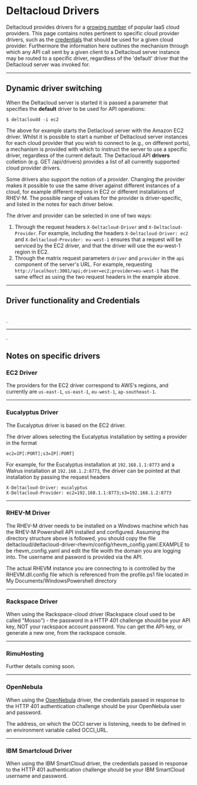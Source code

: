 # Deltacloud Drivers

Deltacloud provides drivers for a [growing number](drivers.html#providers) of popular
IaaS cloud providers. This page contains notes pertinent to specific cloud provider drivers, such
as the [credentials](drivers.html#credentials) that should be used for a given cloud provider.
Furthermore the information here outlines the mechanism through which any API call sent by a
given client to a Deltacloud server instance may be routed to a specific driver, regardless
of the 'default' driver that the Deltacloud server was invoked for.

------------------------------------------------

## Dynamic driver switching

When the Deltacloud server is started it is passed a parameter
that specifies the **default** driver to be used for API operations:

    $ deltacloudd -i ec2

The above for example starts the Detlacloud server with the Amazon EC2 driver. Whilst
it is possible to start a number of Deltacloud server instances for each cloud provider
that you wish to connect to (e.g., on different ports), a mechanism is provided with which
to instruct the server to use a specific driver, regardless of the current default. The
Deltacloud API **drivers** colletion (e.g. GET /api/drivers) provides a list of all currently
supported cloud provider drivers.

Some drivers also support the notion of a *provider*. Changing the provider
makes it possible to use the same driver against different instances of a
cloud, for example different regions in EC2 or different installations of
RHEV-M. The possible range of values for the provider is driver-specific,
and listed in the notes for each driver below.

The driver and provider can be selected in one of two ways:

1. Through the request headers `X-Deltacloud-Driver` and
   `X-Deltacloud-Provider`. For example, including the headers
   `X-Deltacloud-Driver: ec2` and `X-Deltacloud-Provider: eu-west-1`
   ensures that a request will be serviced by the EC2 driver, and that the
   driver will use the eu-west-1 region in EC2.
2. Through the matrix request parameters `driver` and `provider` in the
   `api` component of the server's URL. For example, requesting
   `http://localhost:3001/api;driver=ec2;provider=eu-west-1` has the same
   effect as using the two request headers in the example above.

------------------------------------------------

## Driver functionality and Credentials
<table providers></table>
<a name=providers>.



------------------------------------------------

<a name=specific_driver_notes> .

## Notes on specific drivers

### EC2 Driver

The providers for the EC2 driver correspond to AWS's regions, and currently
are `us-east-1`, `us-east-1`, `eu-west-1`, `ap-southeast-1`.

------------------------------------------------

### Eucalyptus Driver

The Eucalyptus driver is based on the EC2 driver.

The driver allows selecting the Eucalyptus installation by setting a
provider in the format

    ec2=IP[:PORT];s3=IP[:PORT]

For example, for the Eucalyptus installation at `192.168.1.1:8773` and a
Walrus installation at `192.168.1.2:8773`, the driver can be pointed at
that installation by passing the request headers

    X-Deltacloud-Driver: eucalyptus
    X-Deltacloud-Provider: ec2=192.168.1.1:8773;s3=192.168.1.2:8773

------------------------------------------------

### RHEV-M Driver

The RHEV-M driver needs to be installed on a Windows machine which has the
RHEV-M Powershell API installed and configured. Assuming the directory
structure above is followed, you should copy the file
deltacloud/deltacloud-driver-rhevm/config/rhevm_config.yaml.EXAMPLE to be
rhevm_config.yaml and edit the file woith the domain you are logging into.
The username and pasword is provided via the API.

The actual RHEVM instance you are connecting to is controlled by
the RHEVM.dll.config file which is referenced from the profile.ps1
file located in My Documents/WindowsPowershell directory

------------------------------------------------

### Rackspace Driver

When using the Rackspace-cloud driver (Rackspace cloud used to be called
"Mosso") - the password in a HTTP 401 challenge should be your API key, NOT
your rackspace account password.  You can get the API-key, or generate a
new one, from the rackspace console.

------------------------------------------------

### RimuHosting

Further details coming soon.

------------------------------------------------

### OpenNebula

When using the [OpenNebula](http://www.opennebula.org/) driver, the
credentials passed in response to the HTTP 401 authentication challenge
should be your OpenNebula user and password.

The address, on which the OCCI server is listening, needs to be defined in
an environment variable called OCCI_URL.

------------------------------------------------

### IBM Smartcloud Driver

When using the IBM SmartCloud driver, the credentials passed in response to
the HTTP 401 authentication challenge should be your IBM SmartCloud
username and password.
